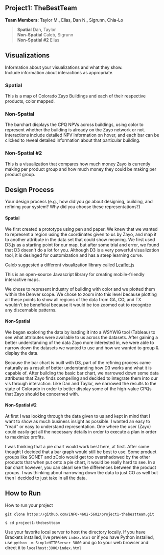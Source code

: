 
Project1: TheBestTeam
---
**Team Members**: Taylor M., Elias, Dan N., Sigrunn, Chia-Lo <br />
> **Spatial** Dan, Taylor <br />
> **Non-Spatial** Caleb, Sigrunn <br />
> **Non-Spatial #2** Elias

## Visualizations
Information about your visualizations and what they show.
<br />
Include information about interactions as appropriate.

### Spatial
This is a map of Colorado Zayo Buildings and each of their respective products, color mapped. 

### Non-Spatial
The barchart displays the CPQ NPVs across buildings, using color to represent whether the building is already on the Zayo network or not. Interactions include detailed NPV information on hover, and each bar can be clicked to reveal detailed information about that particular building.

### Non-Spatial #2
This is a visualization that compares how much money Zayo is currently making per product group and how much money they could be making per product group.

## Design Process
Your design process (e.g., how did you go about designing, building, and refining your system? Why did you choose these representations?)

#### Spatial
We first created a prototype using pen and paper. We knew that we wanted to represent a region using the coordinates given to us by Zayo, and map it to another attribute in the data set that could show meaning. We first used D3.js as a starting point for our map, but after some trial and error, we found that D3 doesn't do a lot for you. Although D3 is a very powerful visualization tool, it is desinged for customization and has a steep learning curve. 

Caleb suggested a different visualization library called [Leaflet.js](http://leafletjs.com/) 

This is an open-source Javascript library for creating mobile-friendly interactive maps. 

We chose to represent industry of building with color and we plotted them within the Denver scope. We chose to zoom into this level because plotting all these points to show all regions of the data from GA, CO, and TX wouldn't be beneficial because it would be too zoomed out to recognize any discernable patterns.

#### Non-Spatial
We began exploring the data by loading it into a WSYWIG tool (Tableau) to see what attributes were available to us across the datasets. After gaining a better understanding of the data Zayo more interested in, we were able to narrow down the datasets we wanted to use and how we wanted to group & display the data.

Because the bar chart is built with D3, part of the refining process came naturally as a result of better understanding how D3 works and what it is capable of. After building the basic bar chart, we narrowed down some data attributes that Zayo finds compelling and decided to integrate them into our vis through interaction. Like Dan and Taylor, we narrowed the results to the state of Colorado in order to better display some of the high-value CPQs that Zayo should be concerned with.

#### Non-Spatial #2
At first I was looking through the data given to us and kept in mind that I want to show as much business insight as possible. I wanted an easy to "read" or easy to understand representation. One where the user (Zayo) could easily get all the necessary details in order to execute a plan in order to maximize profits.

I was thinking that a pie chart would work best here, at first. After some thought I decided that a bar graph would still be best to use. Some product groups like SONET and zColo would get too overshadowed by the other products that when put onto a pie chart, it would be really hard to see. In a bar chart however, you can clearl see the differences between the product groups. I was thinking about narrowing down the data to just CO as well but then I decided to just take in all the data.

## How to Run
How to run your project

```
git clone https://github.com/INFO-4602-5602/project1-thebestteam.git
```

```
$ cd project1-thebestteam
```

Use your favorite local server to host the directory locally. If you have Brackets installed, live preview ```index.html``` or if you have Python installed, use ```python -m SimpleHTTPServer 3000``` and go to your web browser and direct it to ```localhost:3000/index.html```
